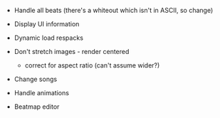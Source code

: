 - Handle all beats (there's a whiteout which isn't in ASCII, so change)
- Display UI information
- Dynamic load respacks
- Don't stretch images - render centered
	- correct for aspect ratio (can't assume wider?)
- Change songs
- Handle animations


- Beatmap editor
